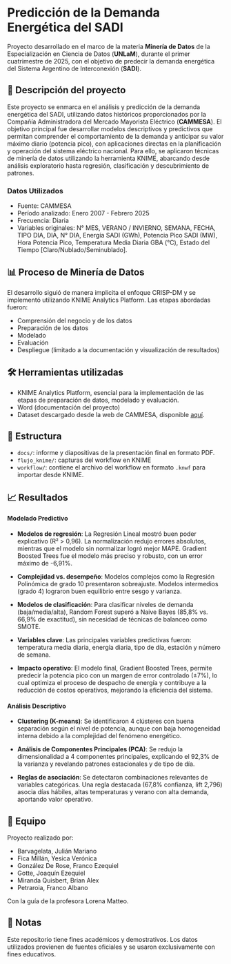 # Predicción de la Demanda Energética del SADI

Proyecto desarrollado en el marco de la materia **Minería de Datos** de la Especialización en Ciencia de Datos (**UNLaM**), durante el primer cuatrimestre de 2025, con el objetivo de predecir la demanda energética del Sistema Argentino de Interconexión (**SADI**).

## 📌 Descripción del proyecto
Este proyecto se enmarca en el análisis y predicción de la demanda energética del SADI, utilizando datos históricos proporcionados por la Compañía Administradora del Mercado Mayorista Eléctrico (**CAMMESA**). El objetivo principal fue desarrollar modelos descriptivos y predictivos que permitan comprender el comportamiento de la demanda y anticipar su valor máximo diario (potencia pico), con aplicaciones directas en la planificación y operación del sistema eléctrico nacional. Para ello, se aplicaron técnicas de minería de datos utilizando la herramienta KNIME, abarcando desde análisis exploratorio hasta regresión, clasificación y descubrimiento de patrones.

### Datos Utilizados
- Fuente: CAMMESA 
- Período analizado: Enero 2007 - Febrero 2025
- Frecuencia: Diaria
- Variables originales: N° MES, VERANO / INVIERNO, SEMANA, FECHA, TIPO DIA, DIA, N° DIA, Energía SADI (GWh), Potencia Pico SADI (MW), Hora Potencia Pico, Temperatura Media Diaria GBA  (°C), Estado del Tiempo [Claro/Nublado/Seminublado].

## 📊 Proceso de Minería de Datos
El desarrollo siguió de manera implicita el enfoque CRISP-DM y se implementó utilizando KNIME Analytics Platform. Las etapas abordadas fueron: 
- Comprensión del negocio y de los datos
- Preparación de los datos
- Modelado
- Evaluación
- Despliegue (limitado a la documentación y visualización de resultados)


## 🛠️ Herramientas utilizadas

- KNIME Analytics Platform, esencial para la implementación de las etapas de preparación de datos, modelado y evaluación.
- Word (documentación del proyecto)
- Dataset descargado desde la web de CAMMESA, disponible [aquí](https://cammesaweb.cammesa.com/2023/03/14/maximos-historicos-deenergia-y-potencia-estacionales/).

## 📂 Estructura

- `docs/`: informe y diapositivas de la presentación final en formato PDF.
- `flujo_knime/`: capturas del workflow en KNIME 
- `workflow/`: contiene el archivo del workflow en formato `.knwf` para importar desde KNIME.

## 📈 Resultados

#### Modelado Predictivo
* **Modelos de regresión**: La Regresión Lineal mostró buen poder explicativo (R² > 0,96). La normalización redujo errores absolutos, mientras que el modelo sin normalizar logró mejor MAPE. Gradient Boosted Trees fue el modelo más preciso y robusto, con un error máximo de -6,91%.

* **Complejidad vs. desempeño**: Modelos complejos como la Regresión Polinómica de grado 10 presentaron sobreajuste. Modelos intermedios (grado 4) lograron buen equilibrio entre sesgo y varianza.

* **Modelos de clasificación**: Para clasificar niveles de demanda (baja/media/alta), Random Forest superó a Naive Bayes (85,8% vs. 66,9% de exactitud), sin necesidad de técnicas de balanceo como SMOTE.

* **Variables clave**: Las principales variables predictivas fueron: temperatura media diaria, energía diaria, tipo de día, estación y número de semana.

* **Impacto operativo**: El modelo final, Gradient Boosted Trees, permite predecir la potencia pico con un margen de error controlado (±7%), lo cual optimiza el proceso de despacho de energía y contribuye a la reducción de costos operativos, mejorando la eficiencia del sistema.

#### Análisis Descriptivo
* **Clustering (K-means)**: Se identificaron 4 clústeres con buena separación según el nivel de potencia, aunque con baja homogeneidad interna debido a la complejidad del fenómeno energético.

* **Análisis de Componentes Principales (PCA)**: Se redujo la dimensionalidad a 4 componentes principales, explicando el 92,3% de la varianza y revelando patrones estacionales y de tipo de día.

* **Reglas de asociación**: Se detectaron combinaciones relevantes de variables categóricas. Una regla destacada (67,8% confianza, lift 2,796) asocia días hábiles, altas temperaturas y verano con alta demanda, aportando valor operativo.

## 👥 Equipo

Proyecto realizado por:
- Barvagelata, Julián Mariano
- Fica Millán, Yesica Verónica
- González De Rose, Franco Ezequiel
- Gotte, Joaquín Ezequiel
- Miranda Quisbert, Brian Alex
- Petraroia, Franco Albano

Con la guía de la profesora Lorena Matteo.

## 📌 Notas

Este repositorio tiene fines académicos y demostrativos. Los datos utilizados provienen de fuentes oficiales y se usaron exclusivamente con fines educativos.
